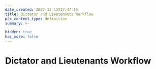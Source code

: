 ```yaml
---
date_created: 2022-12-11T17:47:16
title: Dictator and Lieutenants Workflow
pcx_content_type: definition
summary: >-

hidden: true
has_more: false
---
```


# Dictator and Lieutenants Workflow
